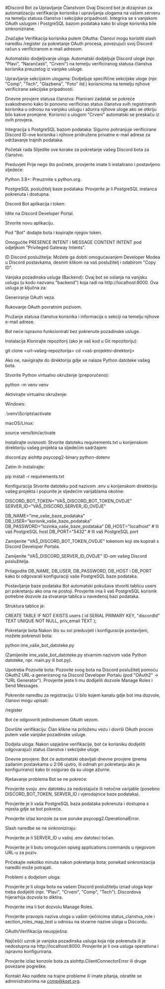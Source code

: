 #Discord Bot za Upravljanje Članstvom
Ovaj Discord bot je dizajniran za automatizaciju verifikacije korisnika i upravljanja ulogama na vašem serveru na temelju statusa članstva i sekcijske pripadnosti. Integrira se s vanjskom OAuth uslugom i PostgreSQL bazom podataka kako bi uloge korisnika bile sinkronizirane.

Značajke
Verifikacija korisnika putem OAutha: Članovi mogu koristiti slash naredbu /register za pokretanje OAuth procesa, povezujući svoj Discord račun s verificiranom e-mail adresom.

Automatsko dodjeljivanje uloga: Automatski dodjeljuje Discord uloge (npr. "Plavi", "Narančasti", "Crveni") na temelju verificiranog statusa članstva korisnika preuzetog iz vanjske usluge.

Upravljanje sekcijskim ulogama: Dodjeljuje specifične sekcijske uloge (npr. "Comp", "Tech", "Glazbena", "Foto" itd.) korisnicima na temelju njihove verificirane sekcijske pripadnosti.

Dnevne provjere statusa članstva: Planirani zadatak se pokreće svakodnevno kako bi ponovno verificirao status članstva svih registriranih korisnika u odnosu na vanjsku uslugu i ažurira njihove uloge ako se otkriju bilo kakve promjene. Korisnici s ulogom "Crveni" automatski se preskaču iz ovih provjera.

Integracija s PostgreSQL bazom podataka: Sigurno pohranjuje verificirane Discord ID-ove korisnika i njihove pridružene privatne e-mail adrese za održavanje trajnih podataka.

Početak rada
Slijedite ove korake za pokretanje vašeg Discord bota za članstvo.

Preduvjeti
Prije nego što počnete, provjerite imate li instalirano i postavljeno sljedeće:

Python 3.8+: Preuzmite s python.org.

PostgreSQL poslužitelj baze podataka: Provjerite je li PostgreSQL instanca pokrenuta i dostupna.

Discord Bot aplikacija i token:

Idite na Discord Developer Portal.

Stvorite novu aplikaciju.

Pod "Bot" dodajte bota i kopirajte njegov token.

Omogućite PRESENCE INTENT i MESSAGE CONTENT INTENT pod odjeljkom "Privileged Gateway Intents".

ID Discord poslužitelja: Možete ga dobiti omogućavanjem Developer Modea u Discord postavkama, desnim klikom na vaš poslužitelj i odabirom "Copy ID".

Vanjska pozadinska usluga (Backend): Ovaj bot se oslanja na vanjsku uslugu (u kodu nazvanu "backend") koja radi na http://localhost:8000. Ova usluga je ključna za:

Generiranje OAuth veza.

Rukovanje OAuth povratnim pozivom.

Pružanje statusa članstva korisnika i informacija o sekciji na temelju njihove e-mail adrese.

Bot neće ispravno funkcionirati bez pokrenute pozadinske usluge.

Instalacija
Klonirajte repozitorij (ako je vaš kod u Git repozitoriju):

git clone <url-vašeg-repozitorija>
cd <vaš-projektni-direktorij>

Ako ne, navigirajte do direktorija gdje se nalaze Python datoteke vašeg bota.

Stvorite Python virtualno okruženje (preporučeno):

python -m venv venv

Aktivirajte virtualno okruženje:

Windows:

.\venv\Scripts\activate

macOS/Linux:

source venv/bin/activate

Instalirajte ovisnosti:
Stvorite datoteku requirements.txt u korijenskom direktoriju vašeg projekta sa sljedećim sadržajem:

discord.py
aiohttp
psycopg2-binary
python-dotenv

Zatim ih instalirajte:

pip install -r requirements.txt

Konfiguracija
Stvorite datoteku pod nazivom .env u korijenskom direktoriju vašeg projekta i popunite je sljedećim varijablama okoline:

DISCORD_BOT_TOKEN="VAŠ_DISCORD_BOT_TOKEN_OVDJE"
SERVER_ID="VAŠ_DISCORD_SERVER_ID_OVDJE"

DB_NAME="ime_vaše_baze_podataka"
DB_USER="korisnik_vaše_baze_podataka"
DB_PASSWORD="lozinka_vaše_baze_podataka"
DB_HOST="localhost" # Ili vaš PostgreSQL host
DB_PORT="5432"      # Ili vaš PostgreSQL port

Zamijenite "VAŠ_DISCORD_BOT_TOKEN_OVDJE" tokenom koji ste kopirali s Discord Developer Portala.

Zamijenite "VAŠ_DISCORD_SERVER_ID_OVDJE" ID-om vašeg Discord poslužitelja.

Prilagodite DB_NAME, DB_USER, DB_PASSWORD, DB_HOST i DB_PORT kako bi odgovarali konfiguraciji vaše PostgreSQL baze podataka.

Postavljanje baze podataka
Bot automatski pokušava stvoriti tablicu users pri pokretanju ako ona ne postoji. Provjerite ima li vaš PostgreSQL korisnik potrebne dozvole za stvaranje tablica u navedenoj bazi podataka.

Struktura tablice je:

CREATE TABLE IF NOT EXISTS users (
    id SERIAL PRIMARY KEY,
    "discordId" TEXT UNIQUE NOT NULL,
    priv_email TEXT
);

Pokretanje bota
Nakon što su svi preduvjeti i konfiguracije postavljeni, možete pokrenuti bota:

python ime_vaše_bot_datoteke.py

(Zamijenite ime_vaše_bot_datoteke.py stvarnim nazivom vaše Python datoteke, npr. main.py ili bot.py).

Upotreba
Pozovite bota: Pozovite svog bota na Discord poslužitelj pomoću OAuth2 URL-a generiranog na Discord Developer Portalu (pod "OAuth2" -> "URL Generator"). Provjerite jeste li mu dodijelili dozvole Manage Roles i Send Messages.

Pokrenite naredbu za registraciju: U bilo kojem kanalu gdje bot ima dozvole, članovi mogu upisati:

/register

Bot će odgovoriti jedinstvenom OAuth vezom.

Dovršite verifikaciju: Član klikne na priloženu vezu i dovrši OAuth proces putem vaše vanjske pozadinske usluge.

Dodjela uloga: Nakon uspješne verifikacije, bot će korisniku dodijeliti odgovarajući status članstva i sekcijske uloge.

Dnevne provjere: Bot će automatski obavljati dnevne provjere (prema zadanim postavkama u 2:06 ujutro, ili odmah pri pokretanju ako je konfigurirano) kako bi osigurao da su uloge ažurne.

Rješavanje problema
Bot se ne pokreće:

Provjerite svoju .env datoteku za nedostajuće ili netočne varijable (posebno DISCORD_BOT_TOKEN, SERVER_ID i vjerodajnice baze podataka).

Provjerite je li vaša PostgreSQL baza podataka pokrenuta i dostupna s mjesta gdje se bot pokreće.

Provjerite izlaz konzole za sve poruke psycopg2.OperationalError.

Slash naredbe se ne sinkroniziraju:

Provjerite je li SERVER_ID u vašoj .env datoteci točan.

Provjerite je li botu omogućen opseg applications.commands u njegovom URL-u za poziv.

Pričekajte nekoliko minuta nakon pokretanja bota; ponekad sinkronizacija naredbi može potrajati.

Problemi s dodjelom uloga:

Provjerite je li uloga bota na vašem Discord poslužitelju iznad uloga koje treba dodijeliti (npr. "Plavi", "Crveni", "Comp", "Tech"). Discordova hijerarhija dozvola to diktira.

Provjerite ima li bot dozvolu Manage Roles.

Provjerite pravopis naziva uloga u vašim rječnicima status_clanstva_role i section_roles_map_test u odnosu na stvarne nazive uloga u Discordu.

OAuth/Verifikacija neuspješna:

Najčešći uzrok je vanjska pozadinska usluga koja nije pokrenuta ili je nedostupna na http://localhost:8000. Provjerite je li ova usluga operativna i ispravno konfigurirana.

Provjerite izlaz konzole bota za aiohttp.ClientConnectorError ili druge povezane pogreške.

Kontakt
Ako naiđete na trajne probleme ili imate pitanja, obratite se administratorima na comp@kset.org.
